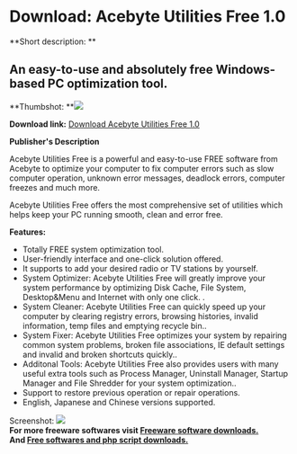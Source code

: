# Download: Acebyte Utilities Free 1.0

**Short description: **

## An easy-to-use and absolutely free Windows-based PC optimization tool.

  
**Thumbshot: **![](http://www.freewarefiles.com/screenshot/acebyteutils_md.jpg)   
  
**Download link:** [Download Acebyte Utilities Free 1.0](http://freesoftwares.boysofts.com/Acebyte-Utilities-Free_program_68376.html)  
  

**Publisher's Description**  
  

Acebyte Utilities Free is a powerful and easy-to-use FREE software from
Acebyte to optimize your computer to fix computer errors such as slow computer
operation, unknown error messages, deadlock errors, computer freezes and much
more.

Acebyte Utilities Free offers the most comprehensive set of utilities which
helps keep your PC running smooth, clean and error free.

**Features:**

  * Totally FREE system optimization tool. 
  * User-friendly interface and one-click solution offered. 
  * It supports to add your desired radio or TV stations by yourself. 
  * System Optimizer: Acebyte Utilities Free will greatly improve your system performance by optimizing Disk Cache, File System, Desktop&Menu and Internet with only one click. . 
  * System Cleaner: Acebyte Utilities Free can quickly speed up your computer by clearing registry errors, browsing histories, invalid information, temp files and emptying recycle bin.. 
  * System Fixer: Acebyte Utilities Free optimizes your system by repairing common system problems, broken file associations, IE default settings and invalid and broken shortcuts quickly.. 
  * Additonal Tools: Acebyte Utilities Free also provides users with many useful extra tools such as Process Manager, Uninstall Manager, Startup Manager and File Shredder for your system optimization.. 
  * Support to restore previous operation or repair operations. 
  * English, Japanese and Chinese versions supported. 

  
  
Screenshot: ![](http://www.freewarefiles.com/screenshot/acebyteutils.jpg)  
**For more freeware softwares visit [Freeware software downloads.](http://freesoftwares.boysofts.com/)**   
**And [Free softwares and php script downloads.](http://www.boysofts.com/)**

